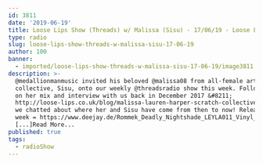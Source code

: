 ```yaml
---
id: 3811
date: '2019-06-19'
title: Loose Lips Show (Threads) w/ Malissa (Sisu) - 17/06/19 - Loose Lips
type: radio
slug: loose-lips-show-threads-w-malissa-sisu-17-06-19
author: 100
banner:
  - imported/loose-lips-show-threads-w-malissa-sisu-17-06-19/image3811.jpeg
description: >-
  @medallionmanmusic invited his beloved @malissa08 from all-female arts
  collective, Sisu, onto our weekly @threadsradio show this week. Following up
  on her mix and interview with us back in December 2017 &#8211;
  http://loose-lips.co.uk/blog/malissa-lauren-harper-scratch-collective &#8211;
  we chatted about where her and Sisu have come from then to now! Release of the
  week = https://www.deejay.de/Rommek_Deadly_Nightshade_LEYLA011_Vinyl__352855
  [...]Read More...
published: true
tags:
  - radioShow
---
```


